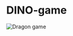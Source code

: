# DINO-game
![Dragon game](https://user-images.githubusercontent.com/120326023/221825325-a52e4ea0-611b-4ce0-ae06-82823be8b5e1.jpg)

